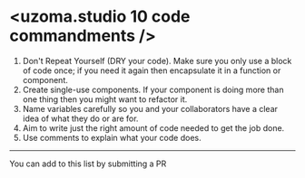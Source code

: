 # &lt;uzoma.studio 10 code commandments />

1. Don't Repeat Yourself (DRY your code). Make sure you only use a block of code once; if you need it again then encapsulate it in a function or component.
2. Create single-use components. If your component is doing more than one thing then you might want to refactor it.
3. Name variables carefully so you and your collaborators have a clear idea of what they do or are for.
4. Aim to write just the right amount of code needed to get the job done.
5. Use comments to explain what your code does.

---

You can add to this list by submitting a PR

